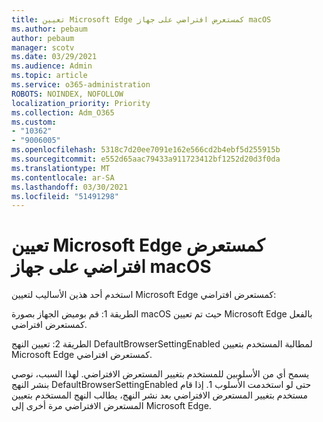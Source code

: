 ```yaml
---
title: تعيين Microsoft Edge كمستعرض افتراضي على جهاز macOS
ms.author: pebaum
author: pebaum
manager: scotv
ms.date: 03/29/2021
ms.audience: Admin
ms.topic: article
ms.service: o365-administration
ROBOTS: NOINDEX, NOFOLLOW
localization_priority: Priority
ms.collection: Adm_O365
ms.custom:
- "10362"
- "9006005"
ms.openlocfilehash: 5318c7d20ee7091e162e566cd2b4ebf5d255915b
ms.sourcegitcommit: e552d65aac79433a911723412bf1252d20d3f0da
ms.translationtype: MT
ms.contentlocale: ar-SA
ms.lasthandoff: 03/30/2021
ms.locfileid: "51491298"
---
```

# <a name="set-microsoft-edge-as-the-default-browser-on-a-macos-device"></a>تعيين Microsoft Edge كمستعرض افتراضي على جهاز macOS

استخدم أحد هذين الأساليب لتعيين Microsoft Edge كمستعرض افتراضي:

الطريقة 1: قم بوميض الجهاز بصورة macOS حيث تم تعيين Microsoft Edge بالفعل كمستعرض افتراضي.

الطريقة 2: تعيين النهج DefaultBrowserSettingEnabled لمطالبة المستخدم بتعيين Microsoft Edge كمستعرض افتراضي.

يسمح أي من الأسلوبين للمستخدم بتغيير المستعرض الافتراضي. لهذا السبب، نوصي بنشر النهج DefaultBrowserSettingEnabled حتى لو استخدمت الأسلوب 1. إذا قام مستخدم بتغيير المستعرض الافتراضي بعد نشر النهج، يطالب النهج المستخدم بتعيين المستعرض الافتراضي مرة أخرى إلى Microsoft Edge.
